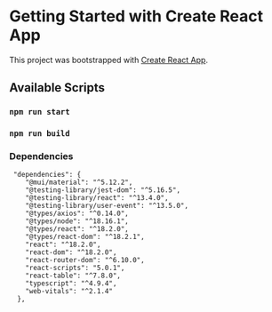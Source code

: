 # Getting Started with Create React App

This project was bootstrapped with [Create React App](https://github.com/facebook/create-react-app).

## Available Scripts


### `npm run start`


### `npm run build`

### Dependencies
```
 "dependencies": {
    "@mui/material": "^5.12.2",
    "@testing-library/jest-dom": "^5.16.5",
    "@testing-library/react": "^13.4.0",
    "@testing-library/user-event": "^13.5.0",
    "@types/axios": "^0.14.0",
    "@types/node": "^18.16.1",
    "@types/react": "^18.2.0",
    "@types/react-dom": "^18.2.1",
    "react": "^18.2.0",
    "react-dom": "^18.2.0",
    "react-router-dom": "^6.10.0",
    "react-scripts": "5.0.1",
    "react-table": "^7.8.0",
    "typescript": "^4.9.4",
    "web-vitals": "^2.1.4"
  },
```
